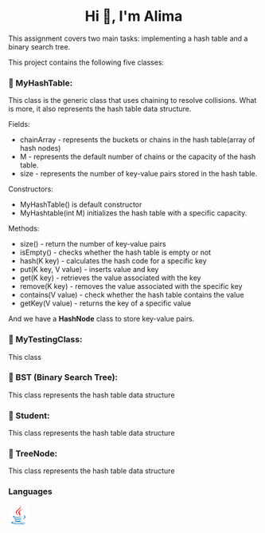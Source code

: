 
<h1 align="center">Hi 👋, I'm Alima</h1>


This assignment covers two main tasks: implementing a hash table and a binary search tree.



This project contains the following five classes:
<h3 align ="left"> 🚀 MyHashTable: </h3> 

This class is the generic class that uses chaining to resolve collisions. What is more, it also represents the hash table data structure. 


Fields: 
- chainArray - represents the buckets or chains in the hash table(array of hash nodes)
- M - represents the default number of chains or the capacity of the hash table.
- size - represents the number of key-value pairs stored in the hash table.

Constructors:
- MyHashTable() is default constructor
- MyHashtable(int M) initializes the hash table with a specific capacity.

Methods:
- size() - return the number of key-value pairs
- isEmpty() - checks whether the hash table is empty or not
- hash(K key) - calculates the hash code for a specific key
- put(K key, V value) - inserts value and key
- get(K key) - retrieves the value associated with the key
- remove(K key) - removes the value associated with the specific key
- contains(V value) - check whether the hash table contains the value
- getKey(V value) - returns the key of a specific value

And we have a **HashNode** class to store key-value pairs.


<h3 align= "left"> 🚀 MyTestingClass: </h3> This class
<h3 align ="left"> 🚀 BST (Binary Search Tree): </h3> This class represents the hash table data structure 
<h3 align ="left"> 🚀 Student: </h3>  This class represents the hash table data structure
<h3 align ="left"> 🚀 TreeNode: </h3>  This class represents the hash table data structure 
<p align="left">
</p>

<h3 align="left">Languages</h3>
<p align="left"> <a href="https://www.java.com" target="_blank" rel="noreferrer"> <img src="https://raw.githubusercontent.com/devicons/devicon/master/icons/java/java-original.svg" alt="java" width="40" height="40"/> </a> </p>
